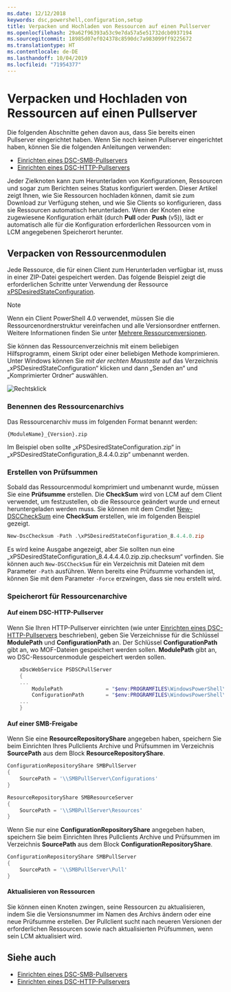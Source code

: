 ```yaml
---
ms.date: 12/12/2018
keywords: dsc,powershell,configuration,setup
title: Verpacken und Hochladen von Ressourcen auf einen Pullserver
ms.openlocfilehash: 29a62f96393a53c9e7da57a5e51732dcb0937194
ms.sourcegitcommit: 18985d07ef024378c8590dc7a983099ff9225672
ms.translationtype: HT
ms.contentlocale: de-DE
ms.lasthandoff: 10/04/2019
ms.locfileid: "71954377"
---
```

# <a name="package-and-upload-resources-to-a-pull-server"></a>Verpacken und Hochladen von Ressourcen auf einen Pullserver

Die folgenden Abschnitte gehen davon aus, dass Sie bereits einen Pullserver eingerichtet haben. Wenn Sie noch keinen Pullserver eingerichtet haben, können Sie die folgenden Anleitungen verwenden:

- [Einrichten eines DSC-SMB-Pullservers](pullServerSmb.md)
- [Einrichten eines DSC-HTTP-Pullservers](pullServer.md)

Jeder Zielknoten kann zum Herunterladen von Konfigurationen, Ressourcen und sogar zum Berichten seines Status konfiguriert werden. Dieser Artikel zeigt Ihnen, wie Sie Ressourcen hochladen können, damit sie zum Download zur Verfügung stehen, und wie Sie Clients so konfigurieren, dass sie Ressourcen automatisch herunterladen. Wenn der Knoten eine zugewiesene Konfiguration erhält (durch **Pull** oder **Push** (v5)), lädt er automatisch alle für die Konfiguration erforderlichen Ressourcen vom in LCM angegebenen Speicherort herunter.

## <a name="package-resource-modules"></a>Verpacken von Ressourcenmodulen

Jede Ressource, die für einen Client zum Herunterladen verfügbar ist, muss in einer ZIP-Datei gespeichert werden. Das folgende Beispiel zeigt die erforderlichen Schritte unter Verwendung der Ressource [xPSDesiredStateConfiguration](https://www.powershellgallery.com/packages/xPSDesiredStateConfiguration/8.4.0.0).

> [!NOTE]
> Wenn ein Client PowerShell 4.0 verwendet, müssen Sie die Ressourcenordnerstruktur vereinfachen und alle Versionsordner entfernen. Weitere Informationen finden Sie unter [Mehrere Ressourcenversionen](../configurations/import-dscresource.md#multiple-resource-versions).

Sie können das Ressourcenverzeichnis mit einem beliebigen Hilfsprogramm, einem Skript oder einer beliebigen Methode komprimieren. Unter Windows können Sie *mit der rechten Maustaste* auf das Verzeichnis „xPSDesiredStateConfiguration“ klicken und dann „Senden an“ und „Komprimierter Ordner“ auswählen.

![Rechtsklick](../media/right-click.gif)

### <a name="naming-the-resource-archive"></a>Benennen des Ressourcenarchivs

Das Ressourcenarchiv muss im folgenden Format benannt werden:

```
{ModuleName}_{Version}.zip
```

Im Beispiel oben sollte „xPSDesiredStateConfiguration.zip“ in „xPSDesiredStateConfiguration_8.4.4.0.zip“ umbenannt werden.

### <a name="create-checksums"></a>Erstellen von Prüfsummen

Sobald das Ressourcenmodul komprimiert und umbenannt wurde, müssen Sie eine **Prüfsumme** erstellen.  Die **CheckSum** wird von LCM auf dem Client verwendet, um festzustellen, ob die Ressource geändert wurde und erneut heruntergeladen werden muss. Sie können mit dem Cmdlet [New-DSCCheckSum](/powershell/module/PSDesiredStateConfiguration/New-DSCCheckSum) eine **CheckSum** erstellen, wie im folgenden Beispiel gezeigt.

```powershell
New-DscChecksum -Path .\xPSDesiredStateConfiguration_8.4.4.0.zip
```

Es wird keine Ausgabe angezeigt, aber Sie sollten nun eine „xPSDesiredStateConfiguration_8.4.4.4.4.0.zip.zip.checksum“ vorfinden. Sie können auch `New-DSCCheckSum` für ein Verzeichnis mit Dateien mit dem Parameter `-Path` ausführen. Wenn bereits eine Prüfsumme vorhanden ist, können Sie mit dem Parameter `-Force` erzwingen, dass sie neu erstellt wird.

### <a name="where-to-store-resource-archives"></a>Speicherort für Ressourcenarchive

#### <a name="on-a-dsc-http-pull-server"></a>Auf einem DSC-HTTP-Pullserver

Wenn Sie Ihren HTTP-Pullserver einrichten (wie unter [Einrichten eines DSC-HTTP-Pullservers](pullServer.md) beschrieben), geben Sie Verzeichnisse für die Schlüssel **ModulePath** und **ConfigurationPath** an. Der Schlüssel **ConfigurationPath** gibt an, wo MOF-Dateien gespeichert werden sollen. **ModulePath** gibt an, wo DSC-Ressourcenmodule gespeichert werden sollen.

```powershell
    xDscWebService PSDSCPullServer
    {
    ...
        ModulePath              = "$env:PROGRAMFILES\WindowsPowerShell\DscService\Modules"
        ConfigurationPath       = "$env:PROGRAMFILES\WindowsPowerShell\DscService\Configuration"
    ...
    }

```

#### <a name="on-an-smb-share"></a>Auf einer SMB-Freigabe

Wenn Sie eine **ResourceRepositoryShare** angegeben haben, speichern Sie beim Einrichten Ihres Pullclients Archive und Prüfsummen im Verzeichnis **SourcePath** aus dem Block **ResourceRepositoryShare**.

```powershell
ConfigurationRepositoryShare SMBPullServer
{
    SourcePath = '\\SMBPullServer\Configurations'
}

ResourceRepositoryShare SMBResourceServer
{
    SourcePath = '\\SMBPullServer\Resources'
}
```

Wenn Sie nur eine **ConfigurationRepositoryShare** angegeben haben, speichern Sie beim Einrichten Ihres Pullclients Archive und Prüfsummen im Verzeichnis **SourcePath** aus dem Block **ConfigurationRepositoryShare**.

```powershell
ConfigurationRepositoryShare SMBPullServer
{
    SourcePath = '\\SMBPullServer\Pull'
}
```

#### <a name="updating-resources"></a>Aktualisieren von Ressourcen

Sie können einen Knoten zwingen, seine Ressourcen zu aktualisieren, indem Sie die Versionsnummer im Namen des Archivs ändern oder eine neue Prüfsumme erstellen. Der Pullclient sucht nach neueren Versionen der erforderlichen Ressourcen sowie nach aktualisierten Prüfsummen, wenn sein LCM aktualisiert wird.

## <a name="see-also"></a>Siehe auch

- [Einrichten eines DSC-SMB-Pullservers](pullServerSmb.md)
- [Einrichten eines DSC-HTTP-Pullservers](pullServer.md)
